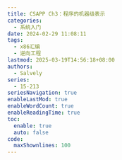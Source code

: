 ```yaml
---
title: CSAPP Ch3：程序的机器级表示
categories:
  - 系统入门
date: 2024-02-29 11:08:11
tags:
  - x86汇编
  - 逆向工程
lastmod: 2025-03-19T14:56:18+08:00
authors:
  - Salvely
series:
  - 15-213
seriesNavigation: true
enableLastMod: true
enableWordCount: true
enableReadingTime: true
toc:
  enable: true
  auto: false
code:
  maxShownlines: 100
---
```

